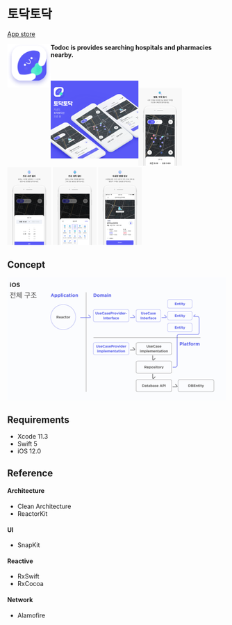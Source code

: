 # 토닥토닥
[App store](https://itunes.apple.com/kr/app/tiptap/id1439433799?mt=8)

<img align="left" width="100" height="100" src="./pictures/splashIcon.png"/> **Todoc is provides searching hospitals and pharmacies nearby.** <br/>
<br/>
<br/>
<br/>
<img align="left" src="./pictures/screen1.png" width="20%" height="20%" /> <img align="left" src="./pictures/screen2.png" width="20%" height="20%" />  
<img src="./pictures/screen3.png" width="20%" height="20%" /> <img src="./pictures/screen4.png" width="20%" height="20%" /> <img src="./pictures/screen5.png" width="20%" height="20%" /> <img src="./pictures/screen6.png" width="20%" height="20%" /> 

## Concept

<img src="./pictures/architecture.png"/>

 

## Requirements
- Xcode 11.3
- Swift 5
- iOS 12.0


## Reference
#### Architecture
- Clean Architecture
- ReactorKit

#### UI
- SnapKit

#### Reactive
- RxSwift
- RxCocoa

#### Network
- Alamofire
